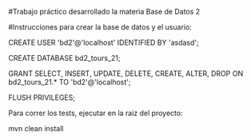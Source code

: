 #Trabajo práctico desarrollado la materia Base de Datos 2

#Instrucciones para crear la base de datos y el usuario:


CREATE USER 'bd2'@'localhost' IDENTIFIED BY 'asdasd';

CREATE DATABASE bd2_tours_21;

GRANT SELECT, INSERT, UPDATE, DELETE, CREATE, ALTER, DROP ON bd2_tours_21.* TO 'bd2'@'localhost';

FLUSH PRIVILEGES;


Para correr los tests, ejecutar en la raiz del proyecto:


mvn clean install
